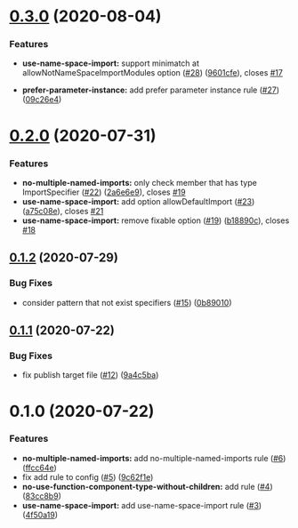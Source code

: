 # [0.3.0](https://github.com/hrbrain/eslint-plugin/compare/v0.2.0...v0.3.0) (2020-08-04)

### Features

- **use-name-space-import:** support minimatch at allowNotNameSpaceImportModules option ([#28](https://github.com/hrbrain/eslint-plugin/issues/28)) ([9601cfe](https://github.com/hrbrain/eslint-plugin/commit/9601cfe8f20248a5aa71da372f4e09735d6bfe39)), closes [#17](https://github.com/hrbrain/eslint-plugin/issues/17)

- **prefer-parameter-instance:** add prefer parameter instance rule ([#27](https://github.com/hrbrain/eslint-plugin/issues/27)) ([09c26e4](https://github.com/hrbrain/eslint-plugin/commit/09c26e4a2ba55c285b377d8b68424dee1b71bcbc))

# [0.2.0](https://github.com/hrbrain/eslint-plugin/compare/v0.1.2...v0.2.0) (2020-07-31)

### Features

- **no-multiple-named-imports:** only check member that has type ImportSpecifier ([#22](https://github.com/hrbrain/eslint-plugin/issues/22)) ([2a6e6e9](https://github.com/hrbrain/eslint-plugin/commit/2a6e6e9be834d7ad8cf27008e604d3f56c5a1fd8)), closes [#19](https://github.com/hrbrain/eslint-plugin/issues/19)
- **use-name-space-import:** add option allowDefaultImport ([#23](https://github.com/hrbrain/eslint-plugin/issues/23)) ([a75c08e](https://github.com/hrbrain/eslint-plugin/commit/a75c08e85e4b9733e948133e3e1c1daf39327581)), closes [#21](https://github.com/hrbrain/eslint-plugin/issues/21)
- **use-name-space-import:** remove fixable option ([#19](https://github.com/hrbrain/eslint-plugin/issues/19)) ([b18890c](https://github.com/hrbrain/eslint-plugin/commit/b18890c625fcbd602a601c593c2d5036830882c1)), closes [#18](https://github.com/hrbrain/eslint-plugin/issues/18)

## [0.1.2](https://github.com/hrbrain/eslint-plugin/compare/v0.1.1...v0.1.2) (2020-07-29)

### Bug Fixes

- consider pattern that not exist specifiers ([#15](https://github.com/hrbrain/eslint-plugin/issues/15)) ([0b89010](https://github.com/hrbrain/eslint-plugin/commit/0b890105502802efdf2cf70f3cc4de35f591807f))

## [0.1.1](https://github.com/hrbrain/eslint-plugin/compare/v0.1.0...v0.1.1) (2020-07-22)

### Bug Fixes

- fix publish target file ([#12](https://github.com/hrbrain/eslint-plugin/issues/12)) ([9a4c5ba](https://github.com/hrbrain/eslint-plugin/commit/9a4c5ba76edab753f9c5d1549bf080706b9364ed))

# 0.1.0 (2020-07-22)

### Features

- **no-multiple-named-imports:** add no-multiple-named-imports rule ([#6](https://github.com/hrbrain/eslint-plugin/issues/6)) ([ffcc64e](https://github.com/hrbrain/eslint-plugin/commit/ffcc64e4b0a11a92e8de99780013db8e40e00967))
- fix add rule to config ([#5](https://github.com/hrbrain/eslint-plugin/issues/5)) ([9c62f1e](https://github.com/hrbrain/eslint-plugin/commit/9c62f1e1abcaf6670f211c8df2080798491c2411))
- **no-use-function-component-type-without-children:** add rule ([#4](https://github.com/hrbrain/eslint-plugin/issues/4)) ([83cc8b9](https://github.com/hrbrain/eslint-plugin/commit/83cc8b9113c094231892c2648c3fd5fcb32b0d0b))
- **use-name-space-import:** add use-name-space-import rule ([#3](https://github.com/hrbrain/eslint-plugin/issues/3)) ([4f50a19](https://github.com/hrbrain/eslint-plugin/commit/4f50a19db11eb59d6bdd7faccf408d6bf0b03801))
